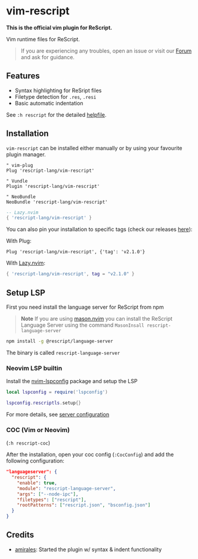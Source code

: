 # vim-rescript

**This is the official vim plugin for ReScript.**

Vim runtime files for ReScript.

> If you are experiencing any troubles, open an issue or visit our [Forum](https://forum.rescript-lang.org) and ask for guidance.

## Features

- Syntax highlighting for ReSript files
- Filetype detection for `.res`, `.resi`
- Basic automatic indentation

See `:h rescript` for the detailed [helpfile](./doc/rescript.txt).

## Installation

`vim-rescript` can be installed either manually or by using your favourite plugin manager.

```vim
" vim-plug
Plug 'rescript-lang/vim-rescript'

" Vundle
Plugin 'rescript-lang/vim-rescript'

" NeoBundle
NeoBundle 'rescript-lang/vim-rescript'
```

```lua
-- Lazy.nvim
{ 'rescript-lang/vim-rescript' }
```

You can also pin your installation to specific tags (check our releases [here](https://github.com/rescript-lang/vim-rescript/releases)):

With Plug:

```vim
Plug 'rescript-lang/vim-rescript', {'tag': 'v2.1.0'}
```

With [Lazy.nvim](https://github.com/folke/lazy.nvim):

```lua
{ 'rescript-lang/vim-rescript', tag = "v2.1.0" }
```

## Setup LSP

First you need install the language server for ReScript from npm

> **Note**
> If you are using [mason.nvim](https://github.com/williamboman/mason.nvim) you can install the ReScript Language Server using the command `MasonInsall rescript-language-server`

```sh
npm install -g @rescript/language-server
```

The binary is called `rescript-language-server`

### Neovim LSP builtin

Install the [nvim-lspconfig](https://github.com/neovim/nvim-lspconfig) package and setup the LSP

```lua
local lspconfig = require('lspconfig')

lspconfig.rescriptls.setup{}
```

For more details, see [server configuration](https://github.com/neovim/nvim-lspconfig/blob/master/doc/server_configurations.md#rescriptls)

### COC (Vim or Neovim)

(`:h rescript-coc`)

After the installation, open your coc config (`:CocConfig`) and add the following configuration:

```json
"languageserver": {
  "rescript": {
    "enable": true,
    "module": "rescript-language-server",
    "args": ["--node-ipc"],
    "filetypes": ["rescript"],
    "rootPatterns": ["rescript.json", "bsconfig.json"]
  }
}
```

## Credits

- [amirales](https://github.com/amiralies): Started the plugin w/ syntax & indent functionality
